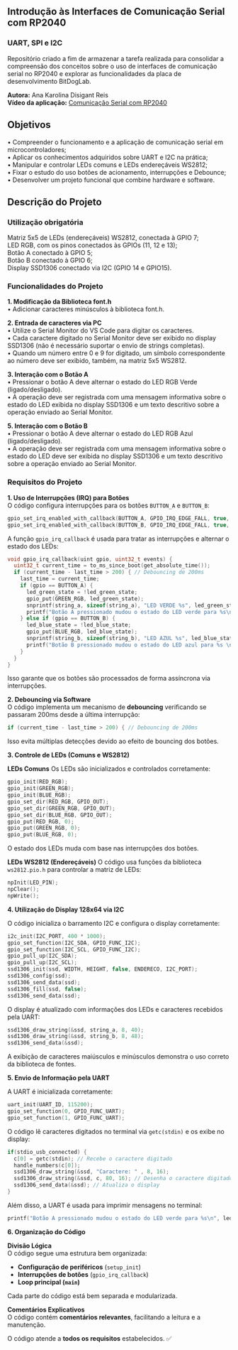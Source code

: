 ## Introdução às Interfaces de Comunicação Serial com RP2040
### UART, SPI e I2C
Repositório criado a fim de armazenar a tarefa realizada para consolidar a compreensão dos conceitos sobre o uso de interfaces de comunicação serial no RP2040 e explorar as funcionalidades da placa de desenvolvimento BitDogLab.

__Autora:__ Ana Karolina Disigant Reis <br>
__Vídeo da aplicação:__ [Comunicação Serial com RP2040](https://www.youtube.com/watch?v=mAYgV4E5cXA)

## Objetivos
• Compreender o funcionamento e a aplicação de comunicação serial em microcontroladores; <br>
• Aplicar os conhecimentos adquiridos sobre UART e I2C na prática; <br>
• Manipular e controlar LEDs comuns e LEDs endereçáveis WS2812; <br>
• Fixar o estudo do uso botões de acionamento, interrupções e Debounce; <br>
• Desenvolver um projeto funcional que combine hardware e software. 

## Descrição do Projeto
### Utilização obrigatória

Matriz 5x5 de LEDs (endereçáveis) WS2812, conectada à GPIO 7; <br>
LED RGB, com os pinos conectados às GPIOs (11, 12 e 13); <br>
Botão A conectado à GPIO 5; <br>
Botão B conectado à GPIO 6; <br>
Display SSD1306 conectado via I2C (GPIO 14 e GPIO15).


### Funcionalidades do Projeto

__1. Modificação da Biblioteca font.h__ <br>
• Adicionar caracteres minúsculos à biblioteca font.h. <br>

__2. Entrada de caracteres via PC__ <br>
• Utilize o Serial Monitor do VS Code para digitar os caracteres.<br>
• Cada caractere digitado no Serial Monitor deve ser exibido no display SSD1306 (não é necessário suportar o envio de strings completas).<br>
• Quando um número entre 0 e 9 for digitado, um símbolo correspondente ao número deve ser exibido, também, na matriz 5x5 WS2812.<br>

__3. Interação com o Botão A__ <br>
• Pressionar o botão A deve alternar o estado do LED RGB Verde (ligado/desligado). <br>
• A operação deve ser registrada com uma mensagem informativa sobre o estado do LED exibida no display SSD1306 e um texto descritivo sobre a operação enviado ao Serial Monitor. <br>

__5. Interação com o Botão B__ <br>
• Pressionar o botão A deve alternar o estado do LED RGB Azul (ligado/desligado). <br>
• A operação deve ser registrada com uma mensagem informativa sobre o estado do LED deve ser exibida no display SSD1306 e um texto descritivo sobre a operação enviado ao Serial Monitor. <br>

### Requisitos do Projeto

__1. Uso de Interrupções (IRQ) para Botões__ <br>
O código configura interrupções para os botões `BUTTON_A` e `BUTTON_B`:  

```c
gpio_set_irq_enabled_with_callback(BUTTON_A, GPIO_IRQ_EDGE_FALL, true, &gpio_irq_callback);
gpio_set_irq_enabled_with_callback(BUTTON_B, GPIO_IRQ_EDGE_FALL, true, &gpio_irq_callback);
```

A função `gpio_irq_callback` é usada para tratar as interrupções e alternar o estado dos LEDs:  

```c
void gpio_irq_callback(uint gpio, uint32_t events) {
  uint32_t current_time = to_ms_since_boot(get_absolute_time());
  if (current_time - last_time > 200) { // Debouncing de 200ms
    last_time = current_time;
    if (gpio == BUTTON_A) {
      led_green_state = !led_green_state;
      gpio_put(GREEN_RGB, led_green_state);
      snprintf(string_a, sizeof(string_a), "LED VERDE %s", led_green_state ? "1" : "0");
      printf("Botão A pressionado mudou o estado do LED verde para %s\n", led_green_state ? "1" : "0");
    } else if (gpio == BUTTON_B) {
      led_blue_state = !led_blue_state;
      gpio_put(BLUE_RGB, led_blue_state);
      snprintf(string_b, sizeof(string_b), "LED AZUL %s", led_blue_state ? "1" : "0");
      printf("Botão B pressionado mudou o estado do LED azul para %s \n", led_blue_state ? "1" : "0");
    }
  }
}
```

Isso garante que os botões são processados de forma assíncrona via interrupções.


__2. Debouncing via Software__ <br> 
O código implementa um mecanismo de __debouncing__ verificando se passaram 200ms desde a última interrupção:  

```c
if (current_time - last_time > 200) { // Debouncing de 200ms
```

Isso evita múltiplas detecções devido ao efeito de bouncing dos botões.


__3. Controle de LEDs (Comuns e WS2812)__ <br>  

__LEDs Comuns__
Os LEDs são inicializados e controlados corretamente:  

```c
gpio_init(RED_RGB);
gpio_init(GREEN_RGB);
gpio_init(BLUE_RGB);
gpio_set_dir(RED_RGB, GPIO_OUT);
gpio_set_dir(GREEN_RGB, GPIO_OUT);
gpio_set_dir(BLUE_RGB, GPIO_OUT);
gpio_put(RED_RGB, 0);
gpio_put(GREEN_RGB, 0);
gpio_put(BLUE_RGB, 0);
```

O estado dos LEDs muda com base nas interrupções dos botões.

__LEDs WS2812 (Endereçáveis)__
O código usa funções da biblioteca `ws2812.pio.h` para controlar a matriz de LEDs:  

```c
npInit(LED_PIN);
npClear();
npWrite();
```


__4. Utilização do Display 128x64 via I2C__ <br>  

O código inicializa o barramento I2C e configura o display corretamente:  

```c
i2c_init(I2C_PORT, 400 * 1000);
gpio_set_function(I2C_SDA, GPIO_FUNC_I2C);
gpio_set_function(I2C_SCL, GPIO_FUNC_I2C);
gpio_pull_up(I2C_SDA);
gpio_pull_up(I2C_SCL);
ssd1306_init(ssd, WIDTH, HEIGHT, false, ENDERECO, I2C_PORT);
ssd1306_config(ssd);
ssd1306_send_data(ssd);
ssd1306_fill(ssd, false);
ssd1306_send_data(ssd);
```

O display é atualizado com informações dos LEDs e caracteres recebidos pela UART:  

```c
ssd1306_draw_string(&ssd, string_a, 8, 40);
ssd1306_draw_string(&ssd, string_b, 8, 48);
ssd1306_send_data(&ssd);
```

A exibição de caracteres maiúsculos e minúsculos demonstra o uso correto da biblioteca de fontes.


__5. Envio de Informação pela UART__ <br>  

A UART é inicializada corretamente:  

```c
uart_init(UART_ID, 115200);
gpio_set_function(0, GPIO_FUNC_UART);
gpio_set_function(1, GPIO_FUNC_UART);
```

O código lê caracteres digitados no terminal via `getc(stdin)` e os exibe no display:

```c
if(stdio_usb_connected) {
  c[0] = getc(stdin); // Recebe o caractere digitado
  handle_numbers(c[0]); 
  ssd1306_draw_string(&ssd, "Caractere: " , 8, 16);
  ssd1306_draw_string(&ssd, c, 80, 16); // Desenha o caractere digitado
  ssd1306_send_data(&ssd); // Atualiza o display
}
```

Além disso, a UART é usada para imprimir mensagens no terminal:  

```c
printf("Botão A pressionado mudou o estado do LED verde para %s\n", led_green_state ? "1" : "0");
```


__6. Organização do Código__ 

__Divisão Lógica__  
O código segue uma estrutura bem organizada:  

- __Configuração de periféricos__ (`setup_init`)  
- __Interrupções de botões__ (`gpio_irq_callback`)  
- __Loop principal (`main`)__  

Cada parte do código está bem separada e modularizada.

__Comentários Explicativos__  <br>
O código contém __comentários relevantes__, facilitando a leitura e a manutenção.

O código atende a __todos os requisitos__ estabelecidos. ✅  
